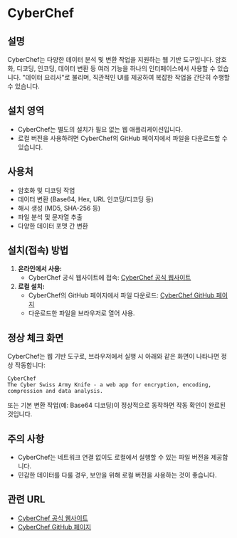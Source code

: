 # CyberChef

## 설명
CyberChef는 다양한 데이터 분석 및 변환 작업을 지원하는 웹 기반 도구입니다. 암호화, 디코딩, 인코딩, 데이터 변환 등 여러 기능을 하나의 인터페이스에서 사용할 수 있습니다. "데이터 요리사"로 불리며, 직관적인 UI를 제공하여 복잡한 작업을 간단히 수행할 수 있습니다.

## 설치 영역
- CyberChef는 별도의 설치가 필요 없는 웹 애플리케이션입니다.
- 로컬 버전을 사용하려면 CyberChef의 GitHub 페이지에서 파일을 다운로드할 수 있습니다.

## 사용처
- 암호화 및 디코딩 작업
- 데이터 변환 (Base64, Hex, URL 인코딩/디코딩 등)
- 해시 생성 (MD5, SHA-256 등)
- 파일 분석 및 문자열 추출
- 다양한 데이터 포맷 간 변환

## 설치(접속) 방법
1. **온라인에서 사용:**
   - CyberChef 공식 웹사이트에 접속: [CyberChef 공식 웹사이트](https://gchq.github.io/CyberChef/)
2. **로컬 설치:**
   - CyberChef의 GitHub 페이지에서 파일 다운로드:
     [CyberChef GitHub 페이지](https://github.com/gchq/CyberChef)
   - 다운로드한 파일을 브라우저로 열어 사용.

## 정상 체크 화면
CyberChef는 웹 기반 도구로, 브라우저에서 실행 시 아래와 같은 화면이 나타나면 정상 작동합니다:

```plaintext
CyberChef
The Cyber Swiss Army Knife - a web app for encryption, encoding, compression and data analysis.
```

또는 기본 변환 작업(예: Base64 디코딩)이 정상적으로 동작하면 작동 확인이 완료된 것입니다.

## 주의 사항
- CyberChef는 네트워크 연결 없이도 로컬에서 실행할 수 있는 파일 버전을 제공합니다.
- 민감한 데이터를 다룰 경우, 보안을 위해 로컬 버전을 사용하는 것이 좋습니다.

## 관련 URL
- [CyberChef 공식 웹사이트](https://gchq.github.io/CyberChef/)
- [CyberChef GitHub 페이지](https://github.com/gchq/CyberChef)
